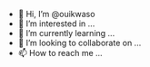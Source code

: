 - 👋 Hi, I’m @ouikwaso
- 👀 I’m interested in ...
- 🌱 I’m currently learning ...
- 💞️ I’m looking to collaborate on ...
- 📫 How to reach me ...

<!---
ouikwaso/ouikwaso is a ✨ special ✨ repository because its `README.md` (this file) appears on your GitHub profile.
You can click the Preview link to take a look at your changes.
--->
